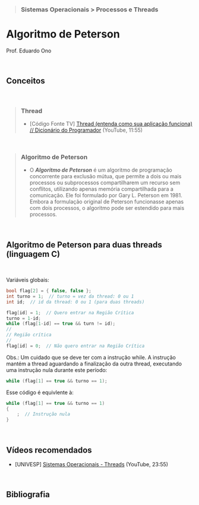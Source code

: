 > ### Sistemas Operacionais > Processos e Threads

# Algoritmo de Peterson

Prof. Eduardo Ono

<br>

## Conceitos
<br>

> ### Thread
> * [Código Fonte TV] [Thread (entenda como sua aplicação funciona) // Dicionário do Programador](https://youtu.be/xNBMNKjpJzM) (YouTube, 11:55)

<br>

> ### Algoritmo de Peterson
> * O ___Algoritmo de Peterson___ é um algoritmo de programação concorrente para exclusão mútua, que permite a dois ou mais processos ou subprocessos compartilharem um recurso sem conflitos, utilizando apenas memória compartilhada para a comunicação. Ele foi formulado por Gary L. Peterson em 1981. Embora a formulação original de Peterson funcionasse apenas com dois processos, o algoritmo pode ser estendido para mais processos.

<br>

## Algoritmo de Peterson para duas threads (linguagem C)
<br>

Variáveis globais:

```c
bool flag[2] = { false, false };
int turno = 1;  // turno = vez da thread: 0 ou 1
int id;  // id da thread: 0 ou 1 (para duas threads)
```

```c
flag[id] = 1;  // Quero entrar na Região Crítica
turno = 1-id;
while (flag[1-id] == true && turn != id);
//
// Região crítica
//
flag[id] = 0;  // Não quero entrar na Região Crítica
```

Obs.: Um cuidado que se deve ter com a instrução while. A instrução mantém a thread aguardando a finalização da outra thread, executando uma instrução nula durante este período:

```c
while (flag[1] == true && turno == 1);
```

Esse código é equivlente à:

```c
while (flag[1] == true && turno == 1)
{
    ;  // Instrução nula
}
```

<br>

## Vídeos recomendados

* [UNIVESP] [Sistemas Operacionais - Threads](https://www.youtube.com/watch?v=Tbwu55Iov5s) (YouTube, 23:55)

<br>

## Bibliografia

<br>
